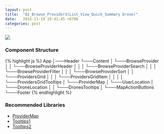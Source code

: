 ```yaml
---
layout: post
title:  "02_Browse_Provider3(List_View_Quick_Summary Drone)"
date:   2016-11-19 19:41:45 +0700
categories: post
---
```


<img src="{{ site.github.url }}/images/posts/2016-11-19/02_Browse_Provider3(List_View_Quick_Summary_Drone).jpg">

### Component Structure

{% highlight js %}
App
│───Header
└───Content
│   └───BrowseProvider
│   │   └───BrowseProviderHeader
│   │   │   └───BrowseProviderSearch
│   │   │   └───BrowseProviderFilter
│   │   │   └───BrowseProviderSort
│   │   └───ProvidersGrid
│   │   │   └───ProvidersGridItem
│   │   │   │   └───ProvidersGridTooltips
│   └───ProviderMap
│       └───UserLocation
│       └───DroneLocation
│       │   └───DronesTooltips
│       └───MapActionButtons
└───Footer
{% endhighlight %}

### Recommended Libraries

* [ProviderMap](https://github.com/istarkov/google-map-react)
* [Tooltips1](https://github.com/react-component/tooltip)
* [Tooltips2](https://github.com/react-component/tooltip)
